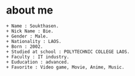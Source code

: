 # about me

    + Name : Soukthasen.
    + Nick Name : Bie.
    + Gender : Male.
    + Nationality : LAOS.
    + Born : 2002.
    + Studied at school : POLYTECHNIC COLLEGE LAOS.
    + Faculty : IT industry.
    + Euducation : advanced.
    + Favorite : Video game, Movie, Anime, Music.
